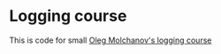# Logging course

This is code for small [Oleg Molchanov's logging course](https://www.patreon.com/posts/karta-kursa-v-32537851)
